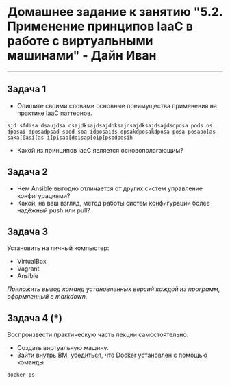 
# Домашнее задание к занятию "5.2. Применение принципов IaaC в работе с виртуальными машинами" - Дайн Иван

---

## Задача 1

- Опишите своими словами основные преимущества применения на практике IaaC паттернов.

`
sjd sfdisa dsaujdsa dsajdksajdsajdoksajdsajdksajdsajdsdposa pods os dposai dposadpsad spod soa idposaids dpsakdposakdposa posa posapo[as saka[[asi[as i[pisap[doisap[oip[psodpdsih
`
- Какой из принципов IaaC является основополагающим?

## Задача 2

- Чем Ansible выгодно отличается от других систем управление конфигурациями?
- Какой, на ваш взгляд, метод работы систем конфигурации более надёжный push или pull?

## Задача 3

Установить на личный компьютер:

- VirtualBox
- Vagrant
- Ansible

*Приложить вывод команд установленных версий каждой из программ, оформленный в markdown.*

## Задача 4 (*)

Воспроизвести практическую часть лекции самостоятельно.

- Создать виртуальную машину.
- Зайти внутрь ВМ, убедиться, что Docker установлен с помощью команды
```
docker ps
```

